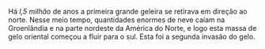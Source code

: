 ﻿Há *l,5 milhão* de anos a primeira grande geleira se retirava em direção ao norte. Nesse meio tempo, quantidades enormes de neve caíam na Groenlândia e na parte nordeste da América do Norte, e logo esta massa de gelo oriental começou a fluir para o sul. Esta foi a segunda invasão do gelo.